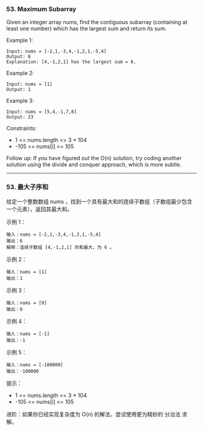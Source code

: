 ### 53. Maximum Subarray
Given an integer array nums, find the contiguous subarray (containing at least one number) which has the largest sum and return its sum.



Example 1:

	Input: nums = [-2,1,-3,4,-1,2,1,-5,4]
	Output: 6
	Explanation: [4,-1,2,1] has the largest sum = 6.

Example 2:

	Input: nums = [1]
	Output: 1

Example 3:

	Input: nums = [5,4,-1,7,8]
	Output: 23



Constraints:

* 1 <= nums.length <= 3 * 104
* -105 <= nums[i] <= 105


Follow up: If you have figured out the O(n) solution, try coding another solution using the divide and conquer approach, which is more subtle.


----

### 53. 最大子序和
给定一个整数数组 nums ，找到一个具有最大和的连续子数组（子数组最少包含一个元素），返回其最大和。



示例 1：

	输入：nums = [-2,1,-3,4,-1,2,1,-5,4]
	输出：6
	解释：连续子数组 [4,-1,2,1] 的和最大，为 6 。

示例 2：

	输入：nums = [1]
	输出：1

示例 3：

	输入：nums = [0]
	输出：0

示例 4：

	输入：nums = [-1]
	输出：-1

示例 5：

	输入：nums = [-100000]
	输出：-100000



提示：

* 1 <= nums.length <= 3 * 104
* -105 <= nums[i] <= 105



进阶：如果你已经实现复杂度为 O(n) 的解法，尝试使用更为精妙的 分治法 求解。

